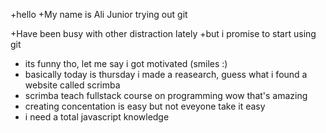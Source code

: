 +hello
+My name is Ali Junior 
trying out git

+Have been busy with other distraction lately
  +but i promise to start using git

   + its funny tho, let me say i got motivated (smiles :)
+ basically today is thursday i made a reasearch, guess what i found a website called scrimba 
+ scrimba teach fullstack course on programming wow that's amazing
+ creating concentation is easy but not eveyone take it easy
+ i need a total javascript knowledge
